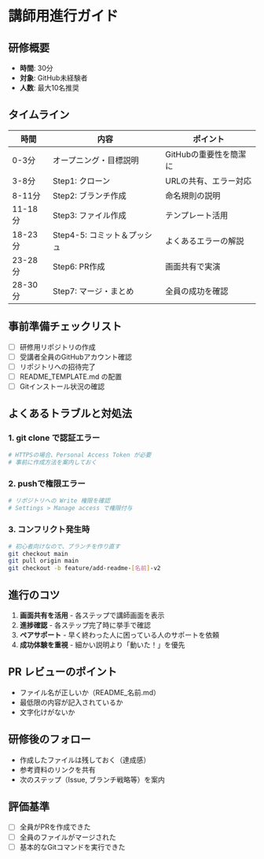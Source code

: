 # 講師用進行ガイド

## 研修概要
- **時間**: 30分
- **対象**: GitHub未経験者
- **人数**: 最大10名推奨

## タイムライン

| 時間 | 内容 | ポイント |
|------|------|----------|
| 0-3分 | オープニング・目標説明 | GitHubの重要性を簡潔に |
| 3-8分 | Step1: クローン | URLの共有、エラー対応 |
| 8-11分 | Step2: ブランチ作成 | 命名規則の説明 |
| 11-18分 | Step3: ファイル作成 | テンプレート活用 |
| 18-23分 | Step4-5: コミット＆プッシュ | よくあるエラーの解説 |
| 23-28分 | Step6: PR作成 | 画面共有で実演 |
| 28-30分 | Step7: マージ・まとめ | 全員の成功を確認 |

## 事前準備チェックリスト
- [ ] 研修用リポジトリの作成
- [ ] 受講者全員のGitHubアカウント確認
- [ ] リポジトリへの招待完了
- [ ] README_TEMPLATE.md の配置
- [ ] Gitインストール状況の確認

## よくあるトラブルと対処法

### 1. git clone で認証エラー
```bash
# HTTPSの場合、Personal Access Token が必要
# 事前に作成方法を案内しておく
```

### 2. pushで権限エラー
```bash
# リポジトリへの Write 権限を確認
# Settings > Manage access で権限付与
```

### 3. コンフリクト発生時
```bash
# 初心者向けなので、ブランチを作り直す
git checkout main
git pull origin main
git checkout -b feature/add-readme-[名前]-v2
```

## 進行のコツ
1. **画面共有を活用** - 各ステップで講師画面を表示
2. **進捗確認** - 各ステップ完了時に挙手で確認
3. **ペアサポート** - 早く終わった人に困っている人のサポートを依頼
4. **成功体験を重視** - 細かい説明より「動いた！」を優先

## PR レビューのポイント
- ファイル名が正しいか（README_名前.md）
- 最低限の内容が記入されているか
- 文字化けがないか

## 研修後のフォロー
- 作成したファイルは残しておく（達成感）
- 参考資料のリンクを共有
- 次のステップ（Issue, ブランチ戦略等）を案内

## 評価基準
- [ ] 全員がPRを作成できた
- [ ] 全員のファイルがマージされた
- [ ] 基本的なGitコマンドを実行できた